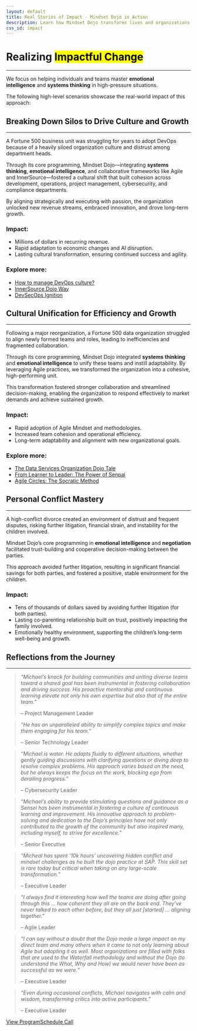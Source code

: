 ```yaml
---
layout: default
title: Real Stories of Impact - Mindset Dojo in Action
description: Learn how Mindset Dojo transforms lives and organizations through emotional intelligence, systems thinking, and collaboration. Real-world examples showcase breakthroughs in culture, leadership, and personal relationships.
css_id: impact
---
```


<h1>Realizing <mark>Impactful Change</mark></h1>
<hr>
<p>We focus on helping individuals and teams master <strong>emotional intelligence</strong> and <strong>systems thinking</strong> in high-pressure situations.</p>
<p>The following high-level scenarios showcase the real-world impact of this approach:</p>
<hgroup>
	<h2>Breaking Down Silos to Drive Culture and Growth</h2>
	<hr>
	<p>A Fortune 500 business unit was struggling for years to adopt DevOps because of a heavily siloed organization culture and distrust among department heads.</p>
	<p>Through its core programming, Mindset Dojo—integrating <strong>systems thinking</strong>, <strong>emotional intelligence</strong>, and collaborative frameworks like Agile and InnerSource—fostered a cultural shift that built cohesion across development, operations, project management, cybersecurity, and compliance departments.</p>
	<p>By aligning strategically and executing with passion, the organization unlocked new revenue streams, embraced innovation, and drove long-term growth.</p>
	<h3>Impact:</h3>
	<ul>
		<li>Millions of dollars in recurring revenue.</li>
		<li>Rapid adaptation to economic changes and AI disruption.</li>
		<li>Lasting cultural transformation, ensuring continued success and agility.</li>
	</ul>
	<h3>Explore more:</h3>
	<ul>
		<li><a href="https://www.youtube.com/watch?v=5TWsIeeYu7k">How to manage DevOps culture?</a></li>
		<li><a href="https://www.youtube.com/watch?v=fXoVm5iTSCc">InnerSource Dojo Way</a></li>
		<li><a href="https://www.youtube.com/watch?v=cTM58Rzxcbs">DevSecOps Ignition</a></li>
	</ul>
</hgroup>
<hgroup>
	<h2>Cultural Unification for Efficiency and Growth</h2>
	<hr>
	<p>Following a major reorganization, a Fortune 500 data organization struggled to align newly formed teams and roles, leading to inefficiencies and fragmented collaboration.</p>
	<p>Through its core programming, Mindset Dojo integrated <strong>systems thinking</strong> and <strong>emotional intelligence</strong> to unify these teams and instill adaptability. By leveraging Agile practices, we transformed the organization into a cohesive, high-performing unit.</p>
	<p>This transformation fostered stronger collaboration and streamlined decision-making, enabling the organization to respond effectively to market demands and achieve sustained growth.</p>
	<h3>Impact:</h3>
	<ul>
		<li>Rapid adoption of Agile Mindset and methodologies.</li>
		<li>Increased team cohesion and operational efficiency.</li>
		<li>Long-term adaptability and alignment with new organizational goals.</li>
	</ul>
	<h3>Explore more:</h3>
	<ul>
		<li><a href="https://community.sap.com/t5/sap-for-higher-education-and-research-blogs/from-challenges-to-transformation-the-data-services-organization-dojo-tale/ba-p/13646867">The Data Services Organization Dojo Tale</a></li>
		<li><a href="https://community.sap.com/t5/open-source-blogs/from-learner-to-leader-the-power-of-senpai/ba-p/13662823">From Learner to Leader: The Power of Senpai</a></li>
		<li><a href="https://community.sap.com/t5/sap-for-higher-education-and-research-blogs/dojo-mindset-and-agile-circles-the-socratic-method-practically-applied-to/ba-p/13678600">Agile Circles: The Socratic Method</a></li>
	</ul>
</hgroup>
<hgroup>
	<h2>Personal Conflict Mastery</h2>
	<hr>
	<p>A high-conflict divorce created an environment of distrust and frequent disputes, risking further litigation, financial strain, and instability for the children involved.</p>
	<p>Mindset Dojo’s core programming in <strong>emotional intelligence</strong> and <strong>negotiation</strong> facilitated trust-building and cooperative decision-making between the parties.</p>
	<p>This approach avoided further litigation, resulting in significant financial savings for both parties, and fostered a positive, stable environment for the children.</p>
	<h3>Impact:</h3>
	<ul>
		<li>Tens of thousands of dollars saved by avoiding further litigation (for both parties).</li>
		<li>Lasting co-parenting relationship built on trust, positively impacting the family involved.</li>
		<li>Emotionally healthy environment, supporting the children’s long-term well-being and growth.</li>
	</ul>
</hgroup>
<h2>Reflections from the Journey</h2>
<hr>
<section class="md-grid-2">
	<blockquote>
		<p><em>“Michael’s knack for building communities and uniting diverse teams toward a shared goal has been instrumental in fostering collaboration and driving success. His proactive mentorship and continuous learning elevate not only his own expertise but also that of the entire team.”</em></p>
		<footer>&#8211; Project Management Leader</footer>
	</blockquote>
	<blockquote>
		<p><em>“He has an unparalleled ability to simplify complex topics and make them engaging for his team.”</em></p>
		<footer>&#8211; Senior Technology Leader</footer>
	</blockquote>
	<blockquote>
		<p><em>“Michael is water. He adapts fluidly to different situations, whether gently guiding discussions with clarifying questions or diving deep to resolve complex problems. His approach varies based on the need, but he always keeps the focus on the work, blocking ego from derailing progress.”</em></p>
		<footer>&#8211; Cybersecurity Leader</footer>
	</blockquote>
	<blockquote>
		<p><em>“Michael’s ability to provide stimulating questions and guidance as a Sensei has been instrumental in fostering a culture of continuous learning and improvement. His innovative approach to problem-solving and dedication to the Dojo’s principles have not only contributed to the growth of the community but also inspired many, including myself, to strive for excellence.”</em></p>
		<footer>&#8211; Senior Executive</footer>
	</blockquote>
	<blockquote>
		<p><em>“Micheal has spent ‘10k hours’ uncovering hidden conflict and mindset challenges as he built the dojo practice at SAP. This skill set is rare today but critical when taking on any large-scale transformation.”</em></p>
		<footer>&#8211; Executive Leader</footer>
	</blockquote>
	<blockquote>
		<p><em>“I always find it interesting how well the teams are doing after going through this … how coherent they all are on the back end. They’ve never talked to each other before, but they all just [started] … aligning together.”</em></p>
		<footer>&#8211; Agile Leader</footer>
	</blockquote>
	<blockquote>
		<p><em>“I can say without a doubt that the Dojo made a large impact on my direct team and many others when it came to not only learning about Agile but adopting it as well. Most organizations are filled with folks that are used to the Waterfall methodology and without the Dojo (to understand the What, Why and How) we would never have been as successful as we were.”</em></p>
		<footer>&#8211; Executive Leader</footer>
	</blockquote>
	<blockquote>
		<p><em>“Even during occasional conflicts, Michael navigates with calm and wisdom, transforming critics into active participants.”</em></p>
		<footer>&#8211; Executive Leader</footer>
	</blockquote>
</section>
<div class="md-cta-group">
    <a href="./program">View Program</a><a href="{{site.connect_url}}" target="_blank">Schedule Call</a>
</div>
